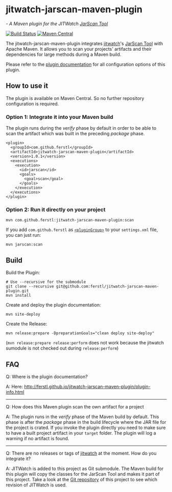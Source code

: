 # jitwatch-jarscan-maven-plugin
*- A Maven plugin for the JITWatch [JarScan Tool](https://github.com/AdoptOpenJDK/jitwatch/wiki/JarScan)*

[![Build Status](https://travis-ci.org/ferstl/jitwatch-jarscan-maven-plugin.svg?branch=master)](https://travis-ci.org/ferstl/jitwatch-jarscan-maven-plugin) [![Maven Central](https://maven-badges.herokuapp.com/maven-central/com.github.ferstl/jitwatch-jarscan-maven-plugin/badge.svg)](https://maven-badges.herokuapp.com/maven-central/com.github.ferstl/jitwatch-jarscan-maven-plugin)

The jitwatch-jarscan-maven-plugin integrates [jitwatch](https://github.com/AdoptOpenJDK/jitwatch)'s [JarScan Tool](https://github.com/AdoptOpenJDK/jitwatch/wiki/JarScan) with Apache Maven.
It allows you to scan your projects' artifacts and their dependencies for large methods during a Maven build.

Please refer to the [plugin documentation](http://ferstl.github.io/jitwatch-jarscan-maven-plugin/plugin-info.html) for all configuration options of this plugin.

## How to use it

The plugin is available on Maven Central. So no further repository configuration is required.

### Option 1: Integrate it into your Maven build
The plugin runs during the *verify* phase by default in order to be able to scan the artifact which was built in the preceding *package* phase.

    <plugin>
      <groupId>com.github.ferstl</groupId>
      <artifactId>jitwatch-jarscan-maven-plugin</artifactId>
      <version>1.0.1</version>
      <executions>
        <execution>
          <id>jarscan</id>
          <goals>
            <goal>scan</goal>
          </goals>
        </execution>
      </executions>
    </plugin>

### Option 2: Run it directly on your project

    mvn com.github.ferstl:jitwatch-jarscan-maven-plugin:scan
    
If you add `com.github.ferstl` as [`<pluginGroup>`](https://maven.apache.org/settings.html#Plugin_Groups) to your `settings.xml` file, you can just run:

    mvn jarscan:scan

## Build

Build the Plugin:

    # Use --recursive for the submodule
    git clone --recursive git@github.com:ferstl/jitwatch-jarscan-maven-plugin.git
    mvn install

Create and deploy the plugin documentation:

    mvn site-deploy
    
Create the Release:

    mvn release:prepare -DpreparationGoals="clean deploy site-deploy"

(`mvn release:prepare release:perform` does not work because the jitwatch sumodule is not checked out during `release:perform`)

## FAQ

Q: Where is the plugin documentation?

A: Here: http://ferstl.github.io/jitwatch-jarscan-maven-plugin/plugin-info.html

-----

Q: How does this Maven plugin scan the own artifact for a project
 
A: The plugin runs in the *verify* phase of the Maven build by default. This phase is after the *package* phase in the build lifecycle where the JAR file for the project is crated. If you invoke the plugin directly you need to make sure to have a built project artifact in your `target` folder. The plugin will log a warning if no artifact is found.

-----
 
Q: There are no releases or tags of [jitwatch](https://github.com/AdoptOpenJDK/jitwatch) at the moment. How do you integrate it?
 
A: JITWatch is added to this project as Git submodule. The Maven build for this plugin will copy the classes for the JarScan Tool and makes it part of this project.
 Take a look at the [Git repository](https://github.com/ferstl/jitwatch-jarscan-maven-plugin) of this project to see which revision of JITWatch is used.
 
